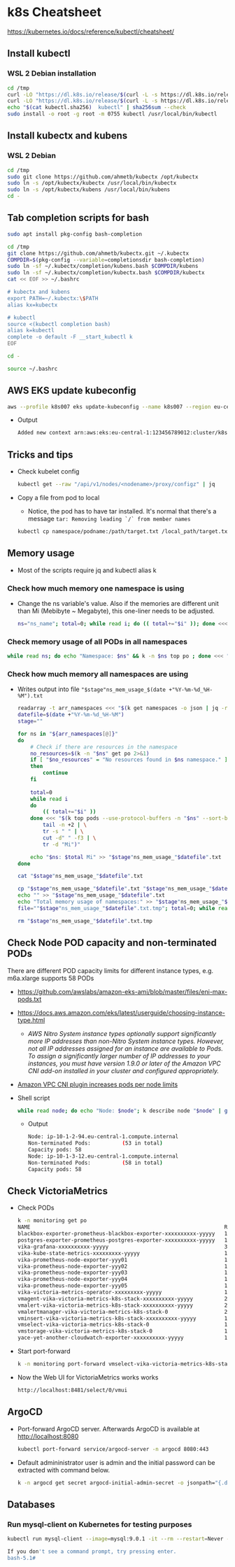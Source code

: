 # k8s Cheatsheet

<https://kubernetes.io/docs/reference/kubectl/cheatsheet/>

## Install kubectl

### WSL 2 Debian installation

~~~sh
cd /tmp
curl -LO "https://dl.k8s.io/release/$(curl -L -s https://dl.k8s.io/release/stable.txt)/bin/linux/amd64/kubectl"
curl -LO "https://dl.k8s.io/release/$(curl -L -s https://dl.k8s.io/release/stable.txt)/bin/linux/amd64/kubectl.sha256"
echo "$(cat kubectl.sha256)  kubectl" | sha256sum --check
sudo install -o root -g root -m 0755 kubectl /usr/local/bin/kubectl
~~~

## Install kubectx and kubens

### WSL 2 Debian

~~~sh
cd /tmp
sudo git clone https://github.com/ahmetb/kubectx /opt/kubectx
sudo ln -s /opt/kubectx/kubectx /usr/local/bin/kubectx
sudo ln -s /opt/kubectx/kubens /usr/local/bin/kubens
cd -
~~~

## Tab completion scripts for bash

~~~sh
sudo apt install pkg-config bash-completion

cd /tmp
git clone https://github.com/ahmetb/kubectx.git ~/.kubectx
COMPDIR=$(pkg-config --variable=completionsdir bash-completion)
sudo ln -sf ~/.kubectx/completion/kubens.bash $COMPDIR/kubens
sudo ln -sf ~/.kubectx/completion/kubectx.bash $COMPDIR/kubectx
cat << EOF >> ~/.bashrc

# kubectx and kubens
export PATH=~/.kubectx:\$PATH
alias kx=kubectx

# kubectl
source <(kubectl completion bash)
alias k=kubectl
complete -o default -F __start_kubectl k
EOF

cd -

source ~/.bashrc
~~~

## AWS EKS update kubeconfig

~~~sh
aws --profile k8s007 eks update-kubeconfig --name k8s007 --region eu-central-1
~~~

* Output

  ~~~sh
  Added new context arn:aws:eks:eu-central-1:123456789012:cluster/k8s007 to /home/iisti/.kube/config
  ~~~

## Tricks and tips

* Check kubelet config

    ~~~sh
    kubectl get --raw "/api/v1/nodes/<nodename>/proxy/configz" | jq
    ~~~

* Copy a file from pod to local
  * Notice, the pod has to have tar installed. It's normal that there's a message ``tar: Removing leading `/` from member names``
  
  ~~~sh
  kubectl cp namespace/podname:/path/target.txt /local_path/target.txt
  ~~~

## Memory usage

* Most of the scripts require jq and kubectl alias k

### Check how much memory one namespace is using

* Change the ns variable's value. Also if the memories are different unit than Mi (Mebibyte ~ Megabyte), this one-liner needs to be adjusted.

    ~~~sh
    ns="ns_name"; total=0; while read i; do (( total+="$i" )); done <<< "$(k top pods -n "$ns" --sort-by='memory' | tail -n +2 | tr -s " " | cut -d" " -f3 | tr -d "Mi")"; echo "$total"
    ~~~

### Check memory usage of all PODs in all namespaces

~~~sh
while read ns; do echo "Namespace: $ns" && k -n $ns top po ; done <<< "$(k get namespaces -o json | jq -r '.items[].metadata.name')"
~~~

### Check how much memory all namespaces are using

* Writes output into file `"$stage"ns_mem_usage_$(date +"%Y-%m-%d_%H-%M").txt`

    ~~~sh
    readarray -t arr_namespaces <<< "$(k get namespaces -o json | jq -r '.items[].metadata.name')"
    datefile=$(date +"%Y-%m-%d_%H-%M")
    stage=""
    
    for ns in "${arr_namespaces[@]}"
    do
        # Check if there are resources in the namespace
        no_resources=$(k -n "$ns" get po 2>&1)
        if [ "$no_resources" = "No resources found in $ns namespace." ]
        then
            continue
        fi
        
        total=0
        while read i
        do
            (( total+="$i" ))
        done <<< "$(k top pods --use-protocol-buffers -n "$ns" --sort-by='memory' | \
            tail -n +2 | \
            tr -s " " | \
            cut -d" " -f3 | \
            tr -d "Mi")"
    
        echo "$ns: $total Mi" >> "$stage"ns_mem_usage_"$datefile".txt
    done
    
    cat "$stage"ns_mem_usage_"$datefile".txt
    
    cp "$stage"ns_mem_usage_"$datefile".txt "$stage"ns_mem_usage_"$datefile".txt.tmp
    echo "" >> "$stage"ns_mem_usage_"$datefile".txt
    echo "Total memory usage of namespaces:" >> "$stage"ns_mem_usage_"$datefile".txt
    file=""$stage"ns_mem_usage_"$datefile".txt.tmp"; total=0; while read i; do (( total+="$i" )); done <<< "$(cat $file | cut -d' ' -f2)"; awk -v total="$total" 'BEGIN{print total " Mi"}' >> "$stage"ns_mem_usage_"$datefile".txt
    
    rm "$stage"ns_mem_usage_"$datefile".txt.tmp
    ~~~

## Check Node POD capacity and non-terminated PODs

There are different POD capacity limits for different instance types, e.g. m6a.xlarge supports 58 PODs

* <https://github.com/awslabs/amazon-eks-ami/blob/master/files/eni-max-pods.txt>
* <https://docs.aws.amazon.com/eks/latest/userguide/choosing-instance-type.html>
  * *AWS Nitro System instance types optionally support significantly more IP addresses than non-Nitro System instance types. However, not all IP addresses assigned for an instance are available to Pods. To assign a significantly larger number of IP addresses to your instances, you must have version 1.9.0 or later of the Amazon VPC CNI add-on installed in your cluster and configured appropriately.*
* [Amazon VPC CNI plugin increases pods per node limits](https://aws.amazon.com/blogs/containers/amazon-vpc-cni-increases-pods-per-node-limits/)

* Shell script

    ~~~sh
    while read node; do echo "Node: $node"; k describe node "$node" | grep 'Non-terminated Pods:'; printf "Capacity pods: "; k get nodes -l kubernetes.io/hostname="$node" -ojson  | jq -r '.items[].status.capacity.pods'  ; done <<< "$(k get nodes -ojson | jq -r '.items[].metadata.labels."kubernetes.io/hostname"')"
    ~~~

  * Output

    ~~~sh
    Node: ip-10-1-2-94.eu-central-1.compute.internal
    Non-terminated Pods:          (53 in total)
    Capacity pods: 58
    Node: ip-10-1-3-12.eu-central-1.compute.internal
    Non-terminated Pods:          (58 in total)
    Capacity pods: 58
    ~~~

## Check VictoriaMetrics

* Check PODs

    ~~~sh
    k -n monitoring get po
    NAME                                                              READY   STATUS    RESTARTS   AGE
    blackbox-exporter-prometheus-blackbox-exporter-xxxxxxxxxx-yyyyy   1/1     Running   0          68d
    postgres-exporter-prometheus-postgres-exporter-xxxxxxxxxx-yyyyy   1/1     Running   0          82d
    vika-grafana-xxxxxxxxxx-yyyyy                                     3/3     Running   0          66d
    vika-kube-state-metrics-xxxxxxxxx-yyyyy                           1/1     Running   0          68d
    vika-prometheus-node-exporter-yyy01                               1/1     Running   0          88d
    vika-prometheus-node-exporter-yyy02                               1/1     Running   0          88d
    vika-prometheus-node-exporter-yyy03                               1/1     Running   0          88d
    vika-prometheus-node-exporter-yyy04                               1/1     Running   0          68d
    vika-prometheus-node-exporter-yyy05                               1/1     Running   0          88d
    vika-victoria-metrics-operator-xxxxxxxxx-yyyyy                    1/1     Running   1          68d
    vmagent-vika-victoria-metrics-k8s-stack-xxxxxxxxxx-yyyyy          2/2     Running   0          68d
    vmalert-vika-victoria-metrics-k8s-stack-xxxxxxxxxx-yyyyy          2/2     Running   0          68d
    vmalertmanager-vika-victoria-metrics-k8s-stack-0                  2/2     Running   0          68d
    vminsert-vika-victoria-metrics-k8s-stack-xxxxxxxxxx-yyyyy         1/1     Running   0          68d
    vmselect-vika-victoria-metrics-k8s-stack-0                        1/1     Running   0          81d
    vmstorage-vika-victoria-metrics-k8s-stack-0                       1/1     Running   1          81d
    yace-yet-another-cloudwatch-exporter-xxxxxxxxxx-yyyyy             1/1     Running   0          68d
    ~~~

* Start port-forward

    ~~~sh
    k -n monitoring port-forward vmselect-vika-victoria-metrics-k8s-stack-0 8481:8481
    ~~~

* Now the Web UI for VictoriaMetrics works works

    ~~~sh
    http://localhost:8481/select/0/vmui
    ~~~

## ArgoCD

* Port-forward ArgoCD server. Afterwards ArgoCD is available at <http://localhost:8080>

    ~~~sh
    kubectl port-forward service/argocd-server -n argocd 8080:443
    ~~~

* Default admininistrator user is admin and the initial password can be extracted with command below.

    ~~~sh
    k -n argocd get secret argocd-initial-admin-secret -o jsonpath="{.data.password}" | base64 -d
    ~~~

## Databases

### Run mysql-client on Kubernetes for testing purposes

~~~sh
kubectl run mysql-client --image=mysql:9.0.1 -it --rm --restart=Never -- /bin/bash

If you don't see a command prompt, try pressing enter.
bash-5.1#
~~~

